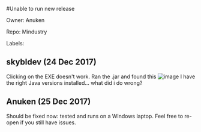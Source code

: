 #Unable to run new release 

Owner: Anuken

Repo: Mindustry

Labels: 

## skybldev (24 Dec 2017)

Clicking on the EXE doesn't work. Ran the .jar and found this 
![image](https://user-images.githubusercontent.com/30189017/34329156-acde9554-e8c2-11e7-9290-d7941b3d50b6.png)
I have the right Java versions installed... what did i do wrong?


## Anuken (25 Dec 2017)

Should be fixed now: tested and runs on a Windows laptop. Feel free to re-open if you still have issues.

